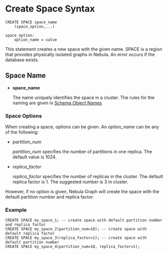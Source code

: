 # Create Space Syntax

```ngql
CREATE SPACE space_name
    (space_option,...)

space_option:
    option_name = value
```

This statement creates a new space with the given name. SPACE is a region that provides physically isolated graphs in Nebula. An error occurs if the database exists.

## Space Name

* **space_name**

    The name uniquely identifies the space in a cluster. The rules for the naming are given in [Schema Object Names](../../3.language-structure/schema-object-names.md)

### Space Options

When creating a space, options can be given. An _option_name_ can be any of the following:

* _partition_num_

    _partition_num_ specifies the number of partitions in one replica. The default value is 1024.

* _replica_factor_

    _replica_factor_ specifies the number of replicas in the cluster. The default replica factor is 1. The suggested number is 3 in cluster.

However, if no option is given, Nebula Graph will create the space with the default partition number and replica factor.

### Example

```ngql
CREATE SPACE my_space_1; -- create space with default partition number and replica factor
CREATE SPACE my_space_2(partition_num=10); -- create space with default replica factor
CREATE SPACE my_space_3(replica_factor=1); -- create space with default partition number
CREATE SPACE my_space_4(partition_num=10, replica_factor=1);
```
